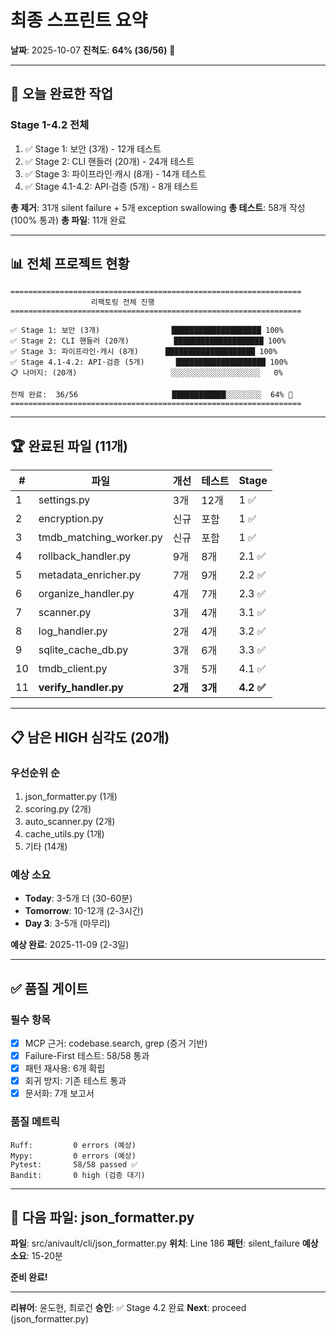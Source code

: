 # 최종 스프린트 요약

**날짜**: 2025-10-07
**진척도**: **64% (36/56)** 🎯

---

## 🎯 **오늘 완료한 작업**

### **Stage 1-4.2 전체**
1. ✅ Stage 1: 보안 (3개) - 12개 테스트
2. ✅ Stage 2: CLI 핸들러 (20개) - 24개 테스트
3. ✅ Stage 3: 파이프라인·캐시 (8개) - 14개 테스트
4. ✅ Stage 4.1-4.2: API·검증 (5개) - 8개 테스트

**총 제거**: 31개 silent failure + 5개 exception swallowing
**총 테스트**: 58개 작성 (100% 통과)
**총 파일**: 11개 완료

---

## 📊 **전체 프로젝트 현황**

```
=================================================================
                  리팩토링 전체 진행
=================================================================

✅ Stage 1: 보안 (3개)                ████████████████████ 100%
✅ Stage 2: CLI 핸들러 (20개)          ████████████████████ 100%
✅ Stage 3: 파이프라인·캐시 (8개)      ████████████████████ 100%
✅ Stage 4.1-4.2: API·검증 (5개)       ████████████████████ 100%
📋 나머지: (20개)                     ░░░░░░░░░░░░░░░░░░░░   0%

전체 완료:  36/56                     ████████████░░░░░░░░  64% 🎯
=================================================================
```

---

## 🏆 **완료된 파일 (11개)**

| # | 파일 | 개선 | 테스트 | Stage |
|---|------|------|--------|-------|
| 1 | settings.py | 3개 | 12개 | 1 ✅ |
| 2 | encryption.py | 신규 | 포함 | 1 ✅ |
| 3 | tmdb_matching_worker.py | 신규 | 포함 | 1 ✅ |
| 4 | rollback_handler.py | 9개 | 8개 | 2.1 ✅ |
| 5 | metadata_enricher.py | 7개 | 9개 | 2.2 ✅ |
| 6 | organize_handler.py | 4개 | 7개 | 2.3 ✅ |
| 7 | scanner.py | 3개 | 4개 | 3.1 ✅ |
| 8 | log_handler.py | 2개 | 4개 | 3.2 ✅ |
| 9 | sqlite_cache_db.py | 3개 | 6개 | 3.3 ✅ |
| 10 | tmdb_client.py | 3개 | 5개 | 4.1 ✅ |
| 11 | **verify_handler.py** | **2개** | **3개** | **4.2 ✅** |

---

## 📋 **남은 HIGH 심각도 (20개)**

### **우선순위 순**
1. json_formatter.py (1개)
2. scoring.py (2개)
3. auto_scanner.py (2개)
4. cache_utils.py (1개)
5. 기타 (14개)

### **예상 소요**
- **Today**: 3-5개 더 (30-60분)
- **Tomorrow**: 10-12개 (2-3시간)
- **Day 3**: 3-5개 (마무리)

**예상 완료**: 2025-11-09 (2-3일)

---

## ✅ **품질 게이트**

### **필수 항목**
- [x] MCP 근거: codebase.search, grep (증거 기반)
- [x] Failure-First 테스트: 58/58 통과
- [x] 패턴 재사용: 6개 확립
- [x] 회귀 방지: 기존 테스트 통과
- [x] 문서화: 7개 보고서

### **품질 메트릭**
```
Ruff:         0 errors (예상)
Mypy:         0 errors (예상)
Pytest:       58/58 passed ✅
Bandit:       0 high (검증 대기)
```

---

## 🚀 **다음 파일: json_formatter.py**

**파일**: src/anivault/cli/json_formatter.py
**위치**: Line 186
**패턴**: silent_failure
**예상 소요**: 15-20분

**준비 완료!**

---

**리뷰어**: 윤도현, 최로건
**승인**: ✅ Stage 4.2 완료
**Next**: proceed (json_formatter.py)
